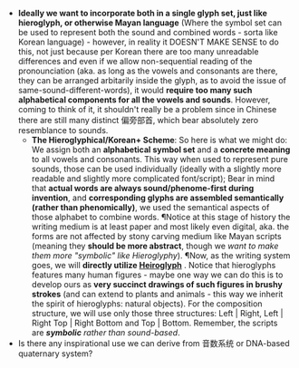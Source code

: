 <!--Might want to close out Issues and Discussion on Github - confusing where and when to use them.-->

* **Ideally we want to incorporate both in a single glyph set, just like hieroglyph, or otherwise Mayan language** (Where the symbol set can be used to represent both the sound and combined words - sorta like Korean language) - however, in reality it DOESN'T MAKE SENSE to do this, not just because per Korean there are too many unreadable differences and even if we allow non-sequential reading of the pronounciation (aka. as long as the vowels and consonants are there, they can be arranged arbitarily inside the glyph, as to avoid the issue of same-sound-different-words), it would **require too many such alphabetical components for all the vowels and sounds**. However, coming to think of it, it shouldn't really be a problem since in Chinese there are still many distinct 偏旁部首, which bear absolutely zero resemblance to sounds. 
    * **The Hieroglyphical/Korean+ Scheme**:  So here is what we might do: We assign both an **alphabetical symbol set** and a **concrete meaning** to all vowels and consonants. This way when used to represent pure sounds, those can be used individually (ideally with a slightly more readable and slightly more complicated font/script); Bear in mind that **actual words are always sound/phenome-first during invention**, and **corresponding glyphs are assembled semantically (rather than phenomically)**, we used the semantical aspects of those alphabet to combine words. ¶Notice at this stage of history the writing medium is at least paper and most likely even digital, aka. the forms are not affected by stony carving medium like Mayan scripts (meaning they **should be more abstract**, though we *want to make them more "symbolic" like Hieroglyphy*). ¶Now, as the writing system goes, we will **directly utilize [Heiroglyph](https://en.wikipedia.org/wiki/Hieroglyph)** <!--Notice Chinese letters used to be complicated as well, but after thousands of years of optimization we reach the current stage: 一简. So instead of starting from scratch, we will try to optimize based on Hieroglyph. We may also reference [二简字](zh.wikipedia.org/wiki/二简字).-->. Notice that hieroglyphs features many human figures - maybe one way we can do this is to develop ours as **very succinct drawings of such figures in brushy strokes** (and can extend to plants and animals - this way we inherit the spirit of hieroglyphs: natural objects). For the composition structure, we will use only those three structures: Left | Right, Left | Right Top | Right Bottom and Top | Bottom. Remember, the scripts are ***symbolic** rather than sound-based*.
* Is there any inspirational use we can derive from 音数系统 or DNA-based quaternary system?